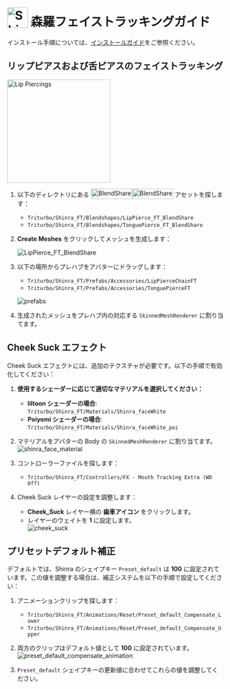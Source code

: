 # <img src="/face-tracking-addon/shinra/shinra_head_icon.png" alt="Shinra" style="width: 48px; height: 48px; vertical-align: -4px; display: inline;"/> 森羅フェイストラッキングガイド

インストール手順については、[インストールガイド](../installation-guide)をご参照ください。

## リップピアスおよび舌ピアスのフェイストラッキング

<img src="/face-tracking-addon/shinra/shinra_pierce.png" alt="Lip Piercings" style="width: 240px;"/>

1. 以下のディレクトリにある [<img class="dark-only" src="/blendshare.png" alt="BlendShare" style="width: 96px; height: 24px; vertical-align: -5px; display: inline;"/><img class="light-only" src="/blendshare_light_mode.png" alt="BlendShare" style="width: 96px; height: 24px; vertical-align: -5px; display: inline;"/>](../blendshare) アセットを探します：  
   - `Triturbo/Shinra_FT/Blendshapes/LipPierce_FT_BlendShare`  
   - `Triturbo/Shinra_FT/Blendshapes/TonguePierce_FT_BlendShare`  

2. **Create Meshes** をクリックしてメッシュを生成します：

   ![LipPierce_FT_BlendShare](/face-tracking-addon/shinra/lip_pierce_blendshare.png)

3. 以下の場所からプレハブをアバターにドラッグします：  
   - `Triturbo/Shinra_FT/Prefabs/Accessories/LipPierceChainFT`  
   - `Triturbo/Shinra_FT/Prefabs/Accessories/TonguePierceFT`  

   ![prefabs](/face-tracking-addon/shinra/prefabs.png)

4. 生成されたメッシュをプレハブ内の対応する `SkinnedMeshRenderer` に割り当てます。

## Cheek Suck エフェクト

Cheek Suck エフェクトには、追加のテクスチャが必要です。以下の手順で有効化してください：

1. **使用するシェーダーに応じて適切なマテリアルを選択してください：**  
   - **liltoon シェーダーの場合**: `Triturbo/Shinra_FT/Materials/Shinra_faceWhite`  
   - **Poiyomi シェーダーの場合**: `Triturbo/Shinra_FT/Materials/Shinra_faceWhite_poi`  

2. マテリアルをアバターの Body の `SkinnedMeshRenderer` に割り当てます。  
![shinra_face_material](/face-tracking-addon/shinra/shinra_face_material.png)

1. コントローラーファイルを探します：  
   - `Triturbo/Shinra_FT/Controllers/FX - Mouth Tracking Extra (WD Off)`  

2. Cheek Suck レイヤーの設定を調整します：  
   - **Cheek_Suck** レイヤー横の **歯車アイコン** をクリックします。  
   - レイヤーのウェイトを **1** に設定します。  
![cheek_suck](/face-tracking-addon/shinra/cheek_suck.png)

## プリセットデフォルト補正

デフォルトでは、Shinra のシェイプキー `Preset_default` は **100** に設定されています。この値を調整する場合は、補正システムを以下の手順で設定してください：

1. アニメーションクリップを探します：  
   - `Triturbo/Shinra_FT/Animations/Reset/Preset_default_Compensate_Lower`  
   - `Triturbo/Shinra_FT/Animations/Reset/Preset_default_Compensate_Upper`  

2. 両方のクリップはデフォルト値として **100** に設定されています。  
![preset_default_compensate_animation](/face-tracking-addon/shinra/preset_default_compensate_animation.png)

1. `Preset_default` シェイプキーの更新値に合わせてこれらの値を調整してください。
